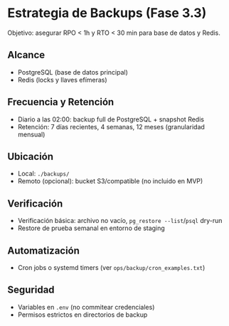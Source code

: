 # Estrategia de Backups (Fase 3.3)

Objetivo: asegurar RPO < 1h y RTO < 30 min para base de datos y Redis.

## Alcance
- PostgreSQL (base de datos principal)
- Redis (locks y llaves efímeras)

## Frecuencia y Retención
- Diario a las 02:00: backup full de PostgreSQL + snapshot Redis
- Retención: 7 días recientes, 4 semanas, 12 meses (granularidad mensual)

## Ubicación
- Local: `./backups/`
- Remoto (opcional): bucket S3/compatible (no incluido en MVP)

## Verificación
- Verificación básica: archivo no vacío, `pg_restore --list`/`psql` dry-run
- Restore de prueba semanal en entorno de staging

## Automatización
- Cron jobs o systemd timers (ver `ops/backup/cron_examples.txt`)

## Seguridad
- Variables en `.env` (no commitear credenciales)
- Permisos estrictos en directorios de backup

